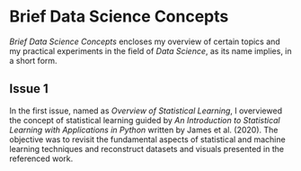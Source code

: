 # Brief Data Science Concepts

_Brief Data Science Concepts_ encloses my overview of certain topics and my practical experiments in the field of _Data Science_, as its name implies, in a short form.

## Issue 1

In the first issue, named as _Overview of Statistical Learning_, I overviewed the concept of statistical learning guided by _An Introduction to Statistical Learning with Applications in Python_ written by James et al. (2020). The objective was to revisit the fundamental aspects of statistical and machine learning techniques and reconstruct datasets and visuals presented in the referenced work.
